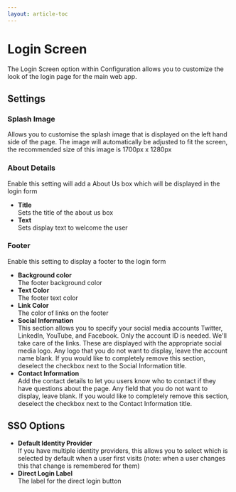 ```yaml
---
layout: article-toc
---
```

# Login Screen 
The Login Screen option within Configuration allows you to customize the look of the login page for the main web app.

## Settings
### Splash Image
Allows you to customise the splash image that is displayed on the left hand side of the page. The image will automatically be adjusted to fit the screen, the recommended size of this image is 1700px x 1280px

### About Details
Enable this setting will add a About Us box which will be displayed in the login form

* **Title**<br>Sets the title of the about us box
* **Text**<br>Sets display text to welcome the user

### Footer
Enable this setting to display a footer to the login form

* **Background color**<br>The footer background color
* **Text Color**<br>The footer text color
* **Link Color**<br>The color of links on the footer
* **Social Information**<br>This section allows you to specify your social media accounts Twitter, LinkedIn, YouTube, and Facebook. Only the account ID is needed. We'll take care of the links. These are displayed with the appropriate social media logo. Any logo that you do not want to display, leave the account name blank. If you would like to completely remove this section, deselect the checkbox next to the Social Information title.
* **Contact Information**<br>Add the contact details to let you users know who to contact if they have questions about the page. Any field that you do not want to display, leave blank. If you would like to completely remove this section, deselect the checkbox next to the Contact Information title.

## SSO Options
* **Default Identity Provider**<br>If you have multiple identity providers, this allows you to select which is selected by default when a user first visits (note: when a user changes this that change is remembered for them)
* **Direct Login Label**<br>The label for the direct login button